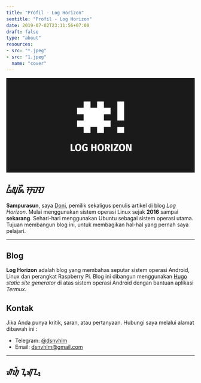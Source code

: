 ```yaml
---
title: "Profil - Log Horizon"
seotitle: "Profil - Log Horizon"
date: 2019-07-02T23:11:56+07:00
draft: false
type: "about"
resources:
- src: "*.jpeg"
- src: "1.jpeg"
  name: "cover"
---
```


![Banner](banner.png)

## **ᮝᮤᮜᮥᮏᮨᮀ ᮞᮥᮙ᮫ᮕ**
**Sampurasun**, saya [Doni](https://itsdoni.netlify.com), pemilik sekaligus penulis artikel di blog *Log Horizon*. Mulai menggunakan sistem operasi Linux sejak **2016** sampai **sekarang**. Sehari-hari menggunakan Ubuntu sebagai sistem operasi utama. Tujuan membangun blog ini, untuk membagikan hal-hal yang pernah saya pelajari.

***

## **Blog**
**Log Horizon** adalah blog yang membahas seputar sistem operasi Android, Linux dan perangkat Raspberry Pi.
Blog ini dibangun menggunakan [Hugo](https://gohugo.io/) _static site generator_ di atas sistem operasi
Android dengan bantuan aplikasi _Termux_.

## **Kontak**
Jika Anda punya kritik, saran, atau pertanyaan. Hubungi saya melalui alamat dibawah ini :
- Telegram: [@dsnvhlm](https//t.me/dsnvhlm)
- Email: [dsnvhlm@gmail.com](mailto:dsnvhlm@gmail.com)

***

## **ᮠᮒᮥᮁ ᮔᮥᮠᮥᮔ᮪**


<br style="margin: 30px">

